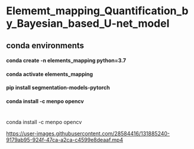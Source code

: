 # Elememt_mapping_Quantification_by_Bayesian_based_U-net_model


## conda environments

#### conda create -n elements_mapping python=3.7
#### conda activate elements_mapping

#### pip install segmentation-models-pytorch
#### conda install -c menpo opencv
# 

conda install -c menpo opencv


https://user-images.githubusercontent.com/28584416/131885240-9179ab95-924f-47ca-a2ca-c4599e8deaaf.mp4

